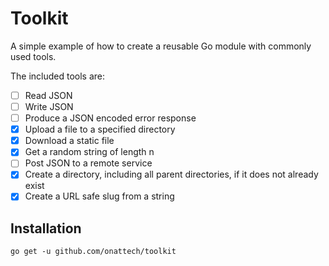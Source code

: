 # Toolkit

A simple example of how to create a reusable Go module with commonly used tools.

The included tools are:

-   [ ] Read JSON
-   [ ] Write JSON
-   [ ] Produce a JSON encoded error response
-   [x] Upload a file to a specified directory
-   [x] Download a static file
-   [x] Get a random string of length n
-   [ ] Post JSON to a remote service
-   [x] Create a directory, including all parent directories, if it does not already exist
-   [x] Create a URL safe slug from a string

## Installation

`go get -u github.com/onattech/toolkit`
